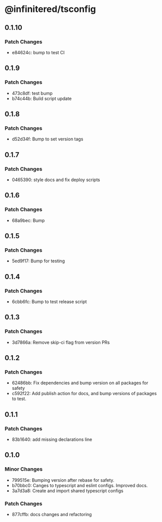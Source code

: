 # @infinitered/tsconfig

## 0.1.10

### Patch Changes

- e84624c: bump to test CI

## 0.1.9

### Patch Changes

- 473c8df: test bump
- b74c44b: Build script update

## 0.1.8

### Patch Changes

- d52d34f: Bump to set version tags

## 0.1.7

### Patch Changes

- 0465390: style docs and fix deploy scripts

## 0.1.6

### Patch Changes

- 68a9bec: Bump

## 0.1.5

### Patch Changes

- 5ed9f17: Bump for testing

## 0.1.4

### Patch Changes

- 6cbb6fc: Bump to test release script

## 0.1.3

### Patch Changes

- 3d7866a: Remove skip-ci flag from version PRs

## 0.1.2

### Patch Changes

- 62486bb: Fix dependencies and bump version on all packages for safety
- c592f22: Add publish action for docs, and bump versions of packages to test.

## 0.1.1

### Patch Changes

- 83b1640: add missing declarations line

## 0.1.0

### Minor Changes

- 799515e: Bumping version after rebase for safety.
- b70bbc0: Canges to typescript and eslint configs. Improved docs.
- 3a7d3a8: Create and import shared typescript configs

### Patch Changes

- 877cffb: docs changes and refactoring
